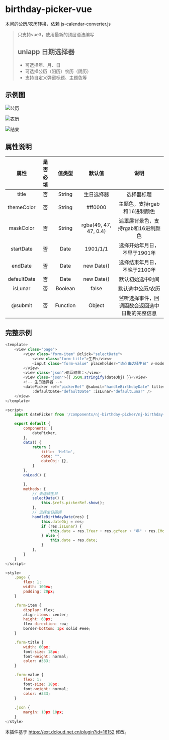 # birthday-picker-vue

本间的公历/农历转换，依赖 js-calendar-converter.js

> 只支持vue3，使用最新的顶层语法编写
>
> ## uniapp 日期选择器
>
> - 可选择年、月、日
> - 可选择公历（阳历）农历（阴历）
> - 支持自定义弹窗标题、主题色等

## 示例图

![公历](https://gitee.com/elvist/image/raw/master/images/birthdaypicker1.png)

![农历](https://gitee.com/elvist/image/raw/master/images/birthdaypicker2.png)

![结果](https://gitee.com/elvist/image/raw/master/images/birthdaypicker3.png)

## 属性说明

|    属性     | 是否必填 |  值类型  |        默认值         |                      说明                      |
| :---------: | :------: | :------: | :-------------------: | :--------------------------------------------: |
|    title    |    否    |  String  |      生日选择器       |                   选择器标题                   |
| themeColor  |    否    |  String  |        #ff0000        |          主题色，支持rgab和16进制颜色          |
|  maskColor  |    否    |  String  | rgba(49, 47, 47, 0.4) |       遮罩层背景色，支持rgab和16进制颜色       |
|  startDate  |    否    |   Date   |       1901/1/1        |          选择开始年月日，不早于1901年          |
|   endDate   |    否    |   Date   |      new Date()       |          选择结束年月日，不晚于2100年          |
| defaultDate |    否    |   Date   |      new Date()       |                默认初始选中时间                |
|   isLunar   |    否    | Boolean  |         false         |               默认选中公历/农历                |
|   @submit   |    否    | Function |        Object         | 监听选择事件，回调函数会返回选中日期的完整信息 |

## 完整示例

```javascript
<template>
	<view class="page">
		<view class="form-item" @click="selectDate">
			<view class="form-title">生日</view>
			<input class="form-value" placeholder="请点击选择生日" v-model="date" :disabled="true" />
		</view>
		<view class="json">返回结果：</view>
		<view class="json">{{ JSON.stringify(dateObj) }}</view>
		<!-- 生日选择器 -->
		<datePicker ref="pickerRef" @submit="handleBirthdayDate" title="生日选择器" maskColor="rgba(0,0,0,0.3)"
			:defaultDate="defaultDate" :isLunar="defaultLunar" />
	</view>
</template>

<script>
	import datePicker from '/components/nj-birthday-picker/nj-birthday-picker.vue'

	export default {
		components: {
			datePicker,
		},
		data() {
			return {
				title: 'Hello',
				date: "",
				dateObj: {},
			}
		},
		onLoad() {

		},
		methods: {
			// 去选择生日
			selectDate() {
				this.$refs.pickerRef.show();
			},
			// 选择生日回调
			handleBirthdayDate(res) {
				this.dateObj = res;
				if (res.isLunar) {
					this.date = res.lYear + res.gzYear + "年" + res.IMonthCn + res.IDayCn;
				} else {
					this.date = res.date;
				}
			},
		}
	}
</script>

<style>
	.page {
		flex: 1;
		width: 100vw;
		padding: 20px;
	}

	.form-item {
		display: flex;
		align-items: center;
		height: 60px;
		flex-direction: row;
		border-bottom: 1px solid #eee;
	}

	.form-title {
		width: 60px;
		font-size: 18px;
		font-weight: normal;
		color: #333;
	}

	.form-value {
		flex: 1;
		font-size: 18px;
		font-weight: normal;
		color: #333;
	}
	
	.json {
		margin: 10px 10px;
	}
</style>
```



本插件基于 https://ext.dcloud.net.cn/plugin?id=16152 修改。